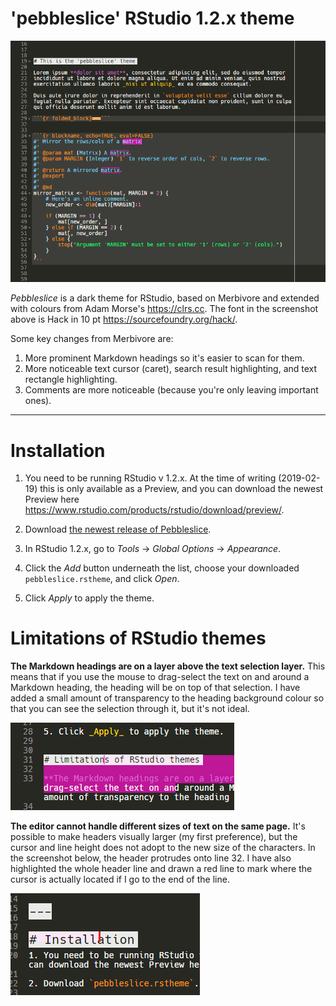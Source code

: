 # 'pebbleslice' RStudio 1.2.x theme

![](images/pebbleslice.png)

_Pebbleslice_ is a dark theme for RStudio, based on Merbivore and extended with colours from Adam Morse's <https://clrs.cc>. The font in the screenshot above is Hack in 10 pt <https://sourcefoundry.org/hack/>.


Some key changes from Merbivore are:

1. More prominent Markdown headings so it's easier to scan for them.
2. More noticeable text cursor (caret), search result highlighting, and text rectangle highlighting.
3. Comments are more noticeable (because you're only leaving important ones).


---


# Installation

1. You need to be running RStudio v 1.2.x. At the time of writing (2019-02-19) this is only available as a Preview, and you can download the newest Preview here <https://www.rstudio.com/products/rstudio/download/preview/>.

2. Download [the newest release of Pebbleslice](https://github.com/DesiQuintans/pebbleslice-theme/releases).

3. In RStudio 1.2.x, go to _Tools_ → _Global Options_ → _Appearance_.

4. Click the _Add_ button underneath the list, choose your downloaded `pebbleslice.rstheme`, and click _Open_.

5. Click _Apply_ to apply the theme.


# Limitations of RStudio themes

**The Markdown headings are on a layer above the text selection layer.** This means that if you use the mouse to drag-select the text on and around a Markdown heading, the heading will be on top of that selection. I have added a small amount of transparency to the heading background colour so that you can see the selection through it, but it's not ideal.

![](images/limitation1.png)


**The editor cannot handle different sizes of text on the same page.** It's possible to make headers visually larger (my first preference), but the cursor and line height does not adopt to the new size of the characters. In the screenshot below, the header protrudes onto line 32. I have also highlighted the whole header line and drawn a red line to mark where the cursor is actually located if I go to the end of the line.

![](images/limitation2.png)
